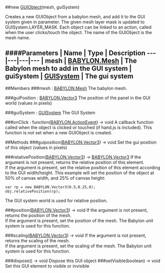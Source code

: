 ##new [GUIObject](http://doc.babylonjs.com/page.php?p=25104)(mesh, guiSystem)

Creates a new GUIObject from a babylon mesh, and add it to the GUI system given in parameter.
The given mesh layer mask is updated to GUISystem.LAYER_MASK.
Each object can be linked to an action, called when the user clicks/touch the object.
The name of the GUIObject is the mesh name.

####Parameters
 | Name | Type | Description
---|---|---|---
 | mesh | [BABYLON.Mesh](http://doc.babylonjs.com/page.php?p=24891) | The Babylon mesh to add in the GUI system
 | guiSystem | [GUISystem](http://doc.babylonjs.com/page.php?p=25103) | The gui system
---

##Members
###mesh : [BABYLON.Mesh](http://doc.babylonjs.com/page.php?p=24891)
The babylon mesh.

###guiPosition : [BABYLON.Vector3](http://doc.babylonjs.com/page.php?p=24977)
The position of the panel in the GUI world (values in pixels)

###guiSystem : [GUISystem](http://doc.babylonjs.com/page.php?p=25103)
The GUI System

###onClick : function([BABYLON.ActionEvent](http://doc.babylonjs.com/page.php?p=24909)) → void
A callback function called when the object is clicked or touched (if hand.js is included). 
This function is not set when a new GUIObject is created.


##Methods
###guiposition([BABYLON.Vector3](http://doc.babylonjs.com/page.php?p=24977)) → void
Set the gui position of this object (values in pixels)

###relativePosition([BABYLON.Vector3](http://doc.babylonjs.com/page.php?p=24977)) → [BABYLON.Vector3](http://doc.babylonjs.com/page.php?p=24977)
If the argument is not present, returns the relative position of this element.<br/>
If the argument is present, set the relative position of this element according to the GUI width/height.
This example will set the position of the object at 50% of canvas width, and 25% of canvas height: 
```
var rp = new BABYLON.Vector3(0.5,0.25,0);
obj.relativePosition(rp);
```
The GUI system world is used for relative position.

###position([BABYLON.Vector3](http://doc.babylonjs.com/page.php?p=24977)) → void
If the argument is not present, returns the position of the mesh.<br/>
If the argument is present, set the position of the mesh. The Babylon unit system is used for this function.

###scaling([BABYLON.Vector3](http://doc.babylonjs.com/page.php?p=24977)) → void
If the argument is not present, returns the scaling of the mesh.<br/>
If the argument is present, set the scaling of the mesh. The Babylon unit system is used for this function.

###dispose() → void
Dispose this GUI object
###setVisible(boolean) → void
Set this GUI element to visible or invisible
